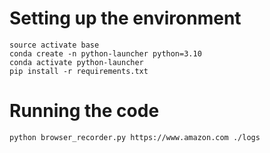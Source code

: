 # Setting up the environment

```
source activate base
conda create -n python-launcher python=3.10
conda activate python-launcher
pip install -r requirements.txt
```

# Running the code

```
python browser_recorder.py https://www.amazon.com ./logs
```
